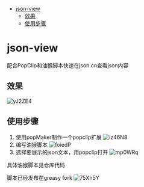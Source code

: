 - [json-view](#json-view)
  - [效果](#效果)
  - [使用步骤](#使用步骤)

# json-view
配合PopClip和油猴脚本快速在json.cn查看json内容
## 效果
![yJ2ZE4](https://cdn.jsdelivr.net/gh/summer19940609/picture-repo@master/uPic/yJ2ZE4.png)

## 使用步骤

1. 使用popMaker制作一个popclip扩展
![iz46N8](https://cdn.jsdelivr.net/gh/summer19940609/picture-repo@master/uPic/iz46N8.png)
2. 编写油猴脚本
![foiedP](https://cdn.jsdelivr.net/gh/summer19940609/picture-repo@master/uPic/foiedP.png)
3. 选择要展示的json文本，用popclip打开
![mp0WRq](https://cdn.jsdelivr.net/gh/summer19940609/picture-repo@master/uPic/mp0WRq.png)

具体油猴脚本见仓库代码

脚本已经发布在greasy fork
![75Xh5Y](https://cdn.jsdelivr.net/gh/summer19940609/picture-repo@master/uPic/75Xh5Y.png)
